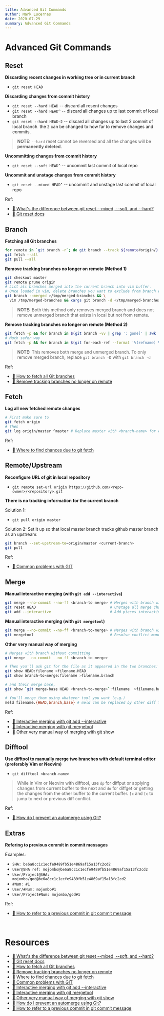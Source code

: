 ```yaml
---
title: Advanced Git Commands
author: Mark Lucernas
date: 2020-07-29
summary: Advanced Git Commands
---
```



# Advanced Git Commands

## Reset

**Discarding recent changes in working tree or in current branch**

  - `git reset HEAD`

**Discarding changes from commit history**

  - `git reset --hard HEAD` -- discard all resent changes
  - `git reset --hard HEAD^` -- discard all changes up to last commit of local
    branch
  - `git reset --hard HEAD~2` -- discard all changes up to last 2 commit of
    local branch. the `2` can be changed to how far to remove changes and
    commits.


> **NOTE:** `--hard` reset cannot be reversed and all the changes will be
**permanently deleted**.

**Uncommitting changes from commit history**

  - `git reset --soft HEAD^` -- uncommit last commit of local repo


**Uncommit and unstage changes from commit history**

  - `git reset --mixed HEAD^` -- uncommit and unstage last commit of local repo


Ref:

- [📄 What's the difference between git reset --mixed, --soft, and --hard?](https://stackoverflow.com/questions/3528245/whats-the-difference-between-git-reset-mixed-soft-and-hard)
- [📄 Git reset docs](https://git-scm.com/docs/git-reset)


## Branch

**Fetching all Git branches**

```sh
for remote in `git branch -r`; do git branch --track ${remote#origin/} $remote; done
git fetch --all
git pull --all
```

**Remove tracking branches no longer on remote (Method 1)**

```sh
git checkout master
git remote prune origin
# List all branches merged into the current branch into vim buffer.
# Once loaded in vim, delete branches you want to exclude from branch deletion.
git branch --merged >/tmp/merged-branches && \
  vim /tmp/merged-branches && xargs git branch -d </tmp/merged-branches
```

> **NOTE:** Both this method only removes merged branch and does not remove
unmerged branch that exists in local but not from remote.

**Remove tracking branches no longer on remote (Method 2)**

```sh
git fetch -p && for branch in $(git branch -vv | grep ': gone]' | awk '{print $1}'); do git branch -D $branch; done
# Much safer way
git fetch -p && for branch in $(git for-each-ref --format '%(refname) %(upstream:track)' refs/heads | awk '$2 == "[gone]" {sub("refs/heads/", "", $1); print $1}'); do git branch -D $branch; done
```

> **NOTE:** This removes both merge and unmerged branch. To only remove merged
branch, replace `git branch -D` with `git branch -d`

Ref:

- [📄 How to fetch all Git branches](https://intellipaat.com/community/3649/git-fetch-all-branches-how-to-fetch-all-git-branches)
- [📄 Remove tracking branches no longer on remote](https://stackoverflow.com/questions/7726949/remove-tracking-branches-no-longer-on-remote)


## Fetch

**Log all new fetched remote changes**

```sh
# First make sure to
git fetch origin
# Then
git log origin/master ^master # Replace master with <branch-name> for other branch
```

Ref:

- [📄 Where to find chances due to git fetch](https://stackoverflow.com/questions/10678495/where-to-find-changes-due-to-git-fetch)


## Remote/Upstream

**Reconfigure URL of git in local repository**

  - `git remote set-url origin https://github.com/<repo-owner>/<repository>.git`


**There is no tracking information for the current branch**

Solution 1:

  - `git pull origin master`


Solution 2: Set it up so that local master branch tracks github master branch as
an upstream:

```sh
git branch --set-upstream-to=origin/master <current-branch>
git pull
```

Ref:

- [📄 Common problems with GIT](https://ducmanhphan.github.io/2019-02-17-Common-problems-with-git/)


## Merge

**Manual interactive merging (with `git add --interactive`)**

```sh
git merge --no-commit --no-ff <branch-to merge> # Merges with branch without committing
git reset HEAD                                  # Unstage all merge changes
git add --interactive                           # Add pieces interactively
```

**Manual interactive merging (with `git mergetool`)**

```sh
git merge --no-commit --no-ff <branch-to-merge> # Merges with branch without committing
git mergetool                                   # Resolve conflict manually with graphics
```

**Other very manual way of merging**

```sh
# Merges with branch without committing
git merge --no-commit --no-ff <branch-to-merge>

# Then you'll ask git for the file as it appeared in the two branches:
git show HEAD:filename >filename.HEAD
git show branch-to-merge:filename >filename.branch

# and their merge base,
git show `git merge-base HEAD <branch-to-merge>`:filename  >filename.base

# You'll merge them using whatever tool you want (e.g.)
meld filename.{HEAD,branch,base} # meld can be replaced by other diff tools
```

Ref:

- [📄 Interactive merging with git add --interactive](https://stackoverflow.com/a/22392289)
- [📄 Interactive merging with git mergetool](https://stackoverflow.com/a/17754621)
- [📄 Other very manual way of merging with git show](https://stackoverflow.com/a/10935340)


## Difftool

**Use difftool to manually merge two branches with default terminal editor
(preferably Vim or Neovim)**

  - `git difftool <branch-name>`


> While in Vim or Neovim with difftool, use `dp` for diffput or applying changes
from current buffer to the next and `do` for diffget or getting the changes from
the other buffer to the current buffer. `]c` and `[c` to jump to next or
previous diff conflict.

Ref:

- [📄 How do I prevent an automerge using Git?](https://stackoverflow.com/a/20256067)


## Extras

**Refering to previous commit in commit messages**

Examples:

  - `SHA: be6a8cc1c1ecfe9489fb51e4869af15a13fc2cd2`
  - `User@SHA ref: mojombo@be6a8cc1c1ecfe9489fb51e4869af15a13fc2cd2`
  - `User/Project@SHA: mojombo/god@be6a8cc1c1ecfe9489fb51e4869af15a13fc2cd2`
  - `#Num: #1`
  - `User/#Num: mojombo#1`
  - `User/Project#Num: mojombo/god#1`

Ref:

- [📄 How to refer to a previous commit in git commit message](https://stackoverflow.com/a/13577344)


<br>

# Resources

- [📄 What's the difference between git reset --mixed, --soft, and --hard?](https://stackoverflow.com/questions/3528245/whats-the-difference-between-git-reset-mixed-soft-and-hard)
- [📄 Git reset docs](https://git-scm.com/docs/git-reset)
- [📄 How to fetch all Git branches](https://intellipaat.com/community/3649/git-fetch-all-branches-how-to-fetch-all-git-branches)
- [📄 Remove tracking branches no longer on remote](https://stackoverflow.com/questions/7726949/remove-tracking-branches-no-longer-on-remote)
- [📄 Where to find chances due to git fetch](https://stackoverflow.com/questions/10678495/where-to-find-changes-due-to-git-fetch)
- [📄 Common problems with GIT](https://ducmanhphan.github.io/2019-02-17-Common-problems-with-git/)
- [📄 Interactive merging with git add --interactive](https://stackoverflow.com/a/22392289)
- [📄 Interactive merging with git mergetool](https://stackoverflow.com/a/17754621)
- [📄 Other very manual way of merging with git show](https://stackoverflow.com/a/10935340)
- [📄 How do I prevent an automerge using Git?](https://stackoverflow.com/a/20256067)
- [📄 How to refer to a previous commit in git commit message](https://stackoverflow.com/a/13577344)

